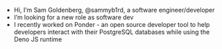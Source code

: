 - Hi, I’m Sam Goldenberg, @sammyb1rd, a software engineer/developer
- I’m looking for a new role as software dev
- I recently worked on Ponder - an open source developer tool to help developers interact with their PostgreSQL databases while using the Deno JS runtime

<!---
sammyb1rd/sammyb1rd is a ✨ special ✨ repository because its `README.md` (this file) appears on your GitHub profile.
You can click the Preview link to take a look at your changes.
--->
